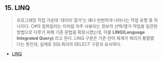 ## 15. LINQ
> 프로그래밍 작업 가운데 '데이터 열거'는 꽤나 빈번하게 나타나는 작업 유형 중 하나이다.
> C#의 컴파일러는 이처럼 자주 사용되는 정보의 선택/열거 작업을 일관된 방법으로 다루기 위해 기존 문법을 확장시켰는데, 이를 **LINQ(Language Integrated Query)** 라고 한다.
> LINQ 구문은 기존 언어 체계가 쿼리가 통합됐다는 뜻인데, 실제로 SQL쿼리의 SELECT 구문과 유사하다.
- [LINQ](https://github.com/SeoDongWoo1216/StudyCSharp21/blob/main/chap15/Chap15App/21_03_03_01_FirstLINQ/Program.cs)
